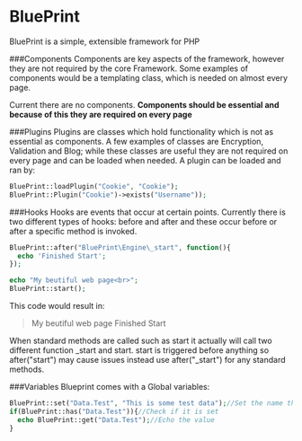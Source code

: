 BluePrint
=========
BluePrint is a simple, extensible framework for PHP

###Components
Components are key aspects of the framework, however they are not required by the core Framework. Some examples of components would be a templating class, which is needed on almost every page.

Current there are no components. **Components should be essential and because of this they are required on every page**

###Plugins
Plugins are classes which hold functionality which is not as essential as components. A few examples of classes are Encryption, Validation and Blog; while these classes are useful they are not required on every page and can be loaded when needed. A plugin can be loaded and ran by:
```php
BluePrint::loadPlugin("Cookie", "Cookie");
BluePrint::Plugin("Cookie")->exists("Username"));
```

###Hooks
Hooks are events that occur at certain points. Currently there is two different types of hooks: before and after and these occur before or after a specific method is invoked.

```php
BluePrint::after("BluePrint\Engine\_start", function(){
  echo 'Finished Start';
});

echo "My beutiful web page<br>";
BluePrint::start();
```
This code would result in:
>My beutiful web page
>Finished Start

When standard methods are called such as start it actually will call two different function _start and start. start is triggered before anything so after("start") may cause issues instead use after("_start") for any standard methods.

###Variables
Blueprint comes with a Global variables:
```php
BluePrint::set("Data.Test", "This is some test data");//Set the name then value
if(BluePrint::has("Data.Test")){//Check if it is set
  echo BluePrint::get("Data.Test");//Echo the value
}
```
